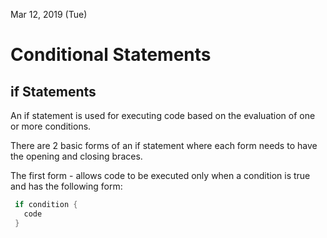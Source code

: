 Mar 12, 2019 (Tue)

<h1> Conditional Statements </h1>

<h2> if Statements </h2>

An if statement is used for executing code based on the evaluation of one or more conditions.

There are 2 basic forms of an if statement where each form needs to have the opening and closing braces. 

The first form - allows code to be executed only when a condition is true and has the following form: 

```swift
 if condition {
   code
 }
 ```
